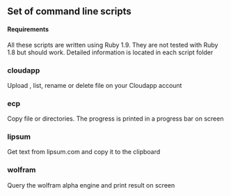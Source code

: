 ## Set of command line scripts

#### Requirements

All these scripts are written using Ruby 1.9. They are not tested with Ruby 1.8 but should work.
Detailed information is located in each script folder

### cloudapp

Upload , list, rename or delete file on your Cloudapp account

### ecp 

Copy file or directories. The progress is printed in a progress bar on screen

### lipsum

Get text from lipsum.com and copy it to the clipboard

### wolfram

Query the wolfram alpha engine and print result on screen


